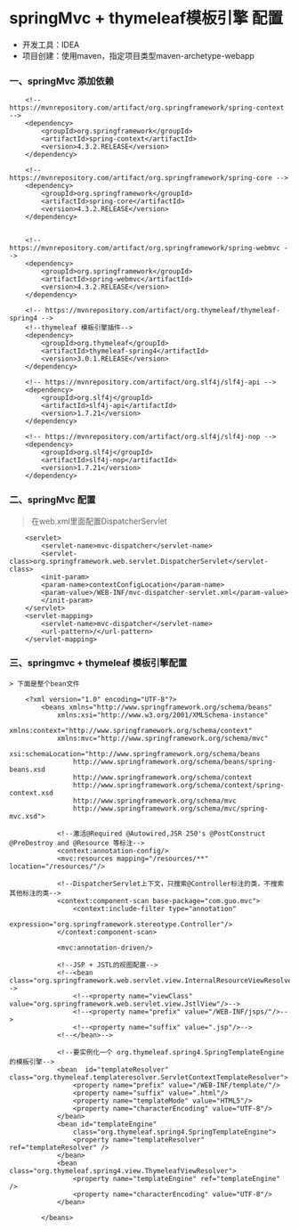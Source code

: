 # springMvc + thymeleaf模板引擎 配置

* 开发工具：IDEA
* 项目创建：使用maven，指定项目类型maven-archetype-webapp

### 一、springMvc 添加依赖

        <!-- https://mvnrepository.com/artifact/org.springframework/spring-context -->
        <dependency>
            <groupId>org.springframework</groupId>
            <artifactId>spring-context</artifactId>
            <version>4.3.2.RELEASE</version>
        </dependency>

        <!-- https://mvnrepository.com/artifact/org.springframework/spring-core -->
        <dependency>
            <groupId>org.springframework</groupId>
            <artifactId>spring-core</artifactId>
            <version>4.3.2.RELEASE</version>
        </dependency>


        <!-- https://mvnrepository.com/artifact/org.springframework/spring-webmvc -->
        <dependency>
            <groupId>org.springframework</groupId>
            <artifactId>spring-webmvc</artifactId>
            <version>4.3.2.RELEASE</version>
        </dependency>
                
        <!-- https://mvnrepository.com/artifact/org.thymeleaf/thymeleaf-spring4 -->
        <!--thymeleaf 模板引擎插件-->
        <dependency>
            <groupId>org.thymeleaf</groupId>
            <artifactId>thymeleaf-spring4</artifactId>
            <version>3.0.1.RELEASE</version>
        </dependency>

        <!-- https://mvnrepository.com/artifact/org.slf4j/slf4j-api -->
        <dependency>
            <groupId>org.slf4j</groupId>
            <artifactId>slf4j-api</artifactId>
            <version>1.7.21</version>
        </dependency>

        <!-- https://mvnrepository.com/artifact/org.slf4j/slf4j-nop -->
        <dependency>
            <groupId>org.slf4j</groupId>
            <artifactId>slf4j-nop</artifactId>
            <version>1.7.21</version>
        </dependency>

### 二、springMvc 配置

   > 在web.xml里面配置DispatcherServlet

        <servlet>
            <servlet-name>mvc-dispatcher</servlet-name>
            <servlet-class>org.springframework.web.servlet.DispatcherServlet</servlet-class>
            <init-param>
            <param-name>contextConfigLocation</param-name>
            <param-value>/WEB-INF/mvc-dispatcher-servlet.xml</param-value>
            </init-param>
        </servlet>
        <servlet-mapping>
            <servlet-name>mvc-dispatcher</servlet-name>
            <url-pattern>/</url-pattern>
        </servlet-mapping>


### 三、springmvc + thymeleaf 模板引擎配置

    > 下面是整个bean文件

        <?xml version="1.0" encoding="UTF-8"?>
            <beans xmlns="http://www.springframework.org/schema/beans"
                xmlns:xsi="http://www.w3.org/2001/XMLSchema-instance"
                xmlns:context="http://www.springframework.org/schema/context"
                xmlns:mvc="http://www.springframework.org/schema/mvc"
                xsi:schemaLocation="http://www.springframework.org/schema/beans
                    http://www.springframework.org/schema/beans/spring-beans.xsd
                    http://www.springframework.org/schema/context
                    http://www.springframework.org/schema/context/spring-context.xsd
                    http://www.springframework.org/schema/mvc
                    http://www.springframework.org/schema/mvc/spring-mvc.xsd">

                <!--激活@Required @Autowired,JSR 250's @PostConstruct @PreDestroy and @Resource 等标注-->
                <context:annotation-config/>
                <mvc:resources mapping="/resources/**" location="/resources/"/>

                <!--DispatcherServlet上下文，只搜索@Controller标注的类，不搜索其他标注的类-->
                <context:component-scan base-package="com.guo.mvc">
                    <context:include-filter type="annotation"
                                            expression="org.springframework.stereotype.Controller"/>
                </context:component-scan>

                <mvc:annotation-driven/>

                <!--JSP + JSTL的视图配置-->
                <!--<bean class="org.springframework.web.servlet.view.InternalResourceViewResolver">-->
                    <!--<property name="viewClass" value="org.springframework.web.servlet.view.JstlView"/>-->
                    <!--<property name="prefix" value="/WEB-INF/jsps/"/>-->
                    <!--<property name="suffix" value=".jsp"/>-->
                <!--</bean>-->

                <!--要实例化一个 org.thymeleaf.spring4.SpringTemplateEngine的模板引擎-->
                <bean  id="templateResolver" class="org.thymeleaf.templateresolver.ServletContextTemplateResolver">
                    <property name="prefix" value="/WEB-INF/template/"/>
                    <property name="suffix" value=".html"/>
                    <property name="templateMode" value="HTML5"/>
                    <property name="characterEncoding" value="UTF-8"/>
                </bean>
                <bean id="templateEngine"
                    class="org.thymeleaf.spring4.SpringTemplateEngine">
                    <property name="templateResolver" ref="templateResolver" />
                </bean>
                <bean class="org.thymeleaf.spring4.view.ThymeleafViewResolver">
                    <property name="templateEngine" ref="templateEngine" />
                    <property name="characterEncoding" value="UTF-8"/>
                </bean>

            </beans>